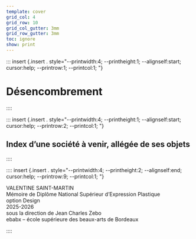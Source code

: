```yaml
---
template: cover
grid_col: 4
grid_row: 10
grid_col_gutter: 3mm
grid_row_gutter: 3mm
toc: ignore
show: print
---
```


::: insert {.insert . style="--printwidth:4; --printheight:1; --alignself:start; cursor:help; --printrow:1; --printcol:1; "}
# Désencombrement 
   
::::



::: insert  {.insert . style="--printwidth:4; --printheight:1; --alignself:start; cursor:help; --printrow:2; --printcol:1; "}
   
## Index d’une société à venir, allégée de ses objets

::::

:::: insert {.insert . style="--printwidth:4; --printheight:2; --alignself:end; cursor:help; --printrow:9; --printcol:1; "}

VALENTINE SAINT-MARTIN <br> 
Mémoire de Diplôme National Supérieur d’Expression Plastique   <br> 
option Design   
2025-2026   
sous la direction de Jean Charles Zebo    
ebabx – école supérieure des beaux-arts de Bordeaux

::::


